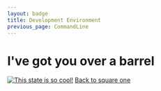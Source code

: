 ```yaml
---
layout: badge
title: Development Environment
previous_page: CommandLine
---
```

# I've got you over a barrel

[![This state is so cool!]({{site.author.badge}})]({{site.baseurl}}/)
[Back to square one](../index.md)